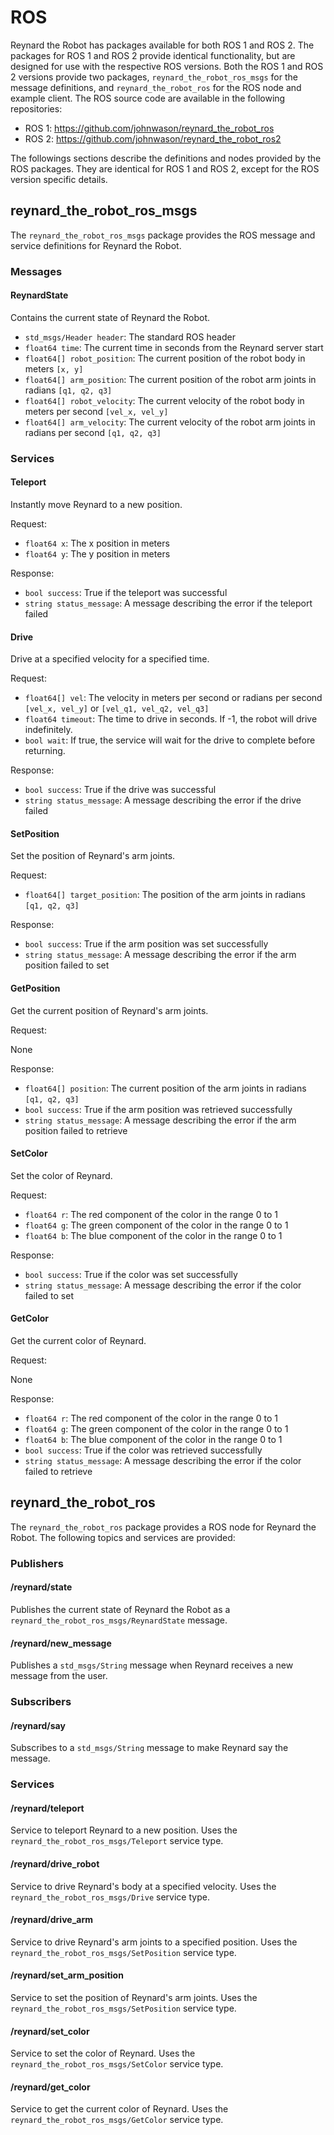 # ROS

Reynard the Robot has packages available for both ROS 1 and ROS 2. The packages for ROS 1 and ROS 2 provide
identical functionality, but are designed for use with the respective ROS versions. Both the ROS 1 and ROS 2
versions provide two packages, `reynard_the_robot_ros_msgs` for the message definitions, and
`reynard_the_robot_ros` for the ROS node and example client. The ROS source code are available in the following
repositories:

- ROS 1: https://github.com/johnwason/reynard_the_robot_ros
- ROS 2: https://github.com/johnwason/reynard_the_robot_ros2

The followings sections describe the definitions and nodes provided by the ROS packages. They are
identical for ROS 1 and ROS 2, except for the ROS version specific details.

## reynard_the_robot_ros_msgs

The `reynard_the_robot_ros_msgs` package provides the ROS message and service definitions for Reynard the Robot.

### Messages

#### ReynardState

Contains the current state of Reynard the Robot.

- `std_msgs/Header header`: The standard ROS header
- `float64 time`: The current time in seconds from the Reynard server start
- `float64[] robot_position`: The current position of the robot body in meters `[x, y]`
- `float64[] arm_position`: The current position of the robot arm joints in radians `[q1, q2, q3]`
- `float64[] robot_velocity`: The current velocity of the robot body in meters per second `[vel_x, vel_y]`
- `float64[] arm_velocity`: The current velocity of the robot arm joints in radians per second `[q1, q2, q3]`

### Services

#### Teleport

Instantly move Reynard to a new position.

Request:

- `float64 x`: The x position in meters
- `float64 y`: The y position in meters

Response:

- `bool success`: True if the teleport was successful
- `string status_message`: A message describing the error if the teleport failed

#### Drive

Drive at a specified velocity for a specified time.

Request:

- `float64[] vel`: The velocity in meters per second or radians per second `[vel_x, vel_y]` or `[vel_q1, vel_q2, vel_q3]`
- `float64 timeout`: The time to drive in seconds. If -1, the robot will drive indefinitely.
- `bool wait`: If true, the service will wait for the drive to complete before returning.

Response:

- `bool success`: True if the drive was successful
- `string status_message`: A message describing the error if the drive failed

#### SetPosition

Set the position of Reynard's arm joints.

Request:

- `float64[] target_position`: The position of the arm joints in radians `[q1, q2, q3]`

Response:

- `bool success`: True if the arm position was set successfully
- `string status_message`: A message describing the error if the arm position failed to set

#### GetPosition

Get the current position of Reynard's arm joints.

Request:

None

Response:

- `float64[] position`: The current position of the arm joints in radians `[q1, q2, q3]`
- `bool success`: True if the arm position was retrieved successfully
- `string status_message`: A message describing the error if the arm position failed to retrieve

#### SetColor

Set the color of Reynard.

Request:

- `float64 r`: The red component of the color in the range 0 to 1
- `float64 g`: The green component of the color in the range 0 to 1
- `float64 b`: The blue component of the color in the range 0 to 1

Response:

- `bool success`: True if the color was set successfully
- `string status_message`: A message describing the error if the color failed to set

#### GetColor

Get the current color of Reynard.

Request:

None

Response:

- `float64 r`: The red component of the color in the range 0 to 1
- `float64 g`: The green component of the color in the range 0 to 1
- `float64 b`: The blue component of the color in the range 0 to 1
- `bool success`: True if the color was retrieved successfully
- `string status_message`: A message describing the error if the color failed to retrieve

## reynard_the_robot_ros

The `reynard_the_robot_ros` package provides a ROS node for Reynard the Robot. The following topics
and services are provided:

### Publishers

#### /reynard/state

Publishes the current state of Reynard the Robot as a `reynard_the_robot_ros_msgs/ReynardState` message.

#### /reynard/new_message

Publishes a `std_msgs/String` message when Reynard receives a new message from the user.

### Subscribers

#### /reynard/say

Subscribes to a `std_msgs/String` message to make Reynard say the message.

### Services

#### /reynard/teleport

Service to teleport Reynard to a new position. Uses the `reynard_the_robot_ros_msgs/Teleport` service type.

#### /reynard/drive_robot

Service to drive Reynard's body at a specified velocity. Uses the `reynard_the_robot_ros_msgs/Drive` service type.

#### /reynard/drive_arm

Service to drive Reynard's arm joints to a specified position. Uses the `reynard_the_robot_ros_msgs/SetPosition` service type.

#### /reynard/set_arm_position

Service to set the position of Reynard's arm joints. Uses the `reynard_the_robot_ros_msgs/SetPosition` service type.

#### /reynard/set_color

Service to set the color of Reynard. Uses the `reynard_the_robot_ros_msgs/SetColor` service type.

#### /reynard/get_color

Service to get the current color of Reynard. Uses the `reynard_the_robot_ros_msgs/GetColor` service type.
